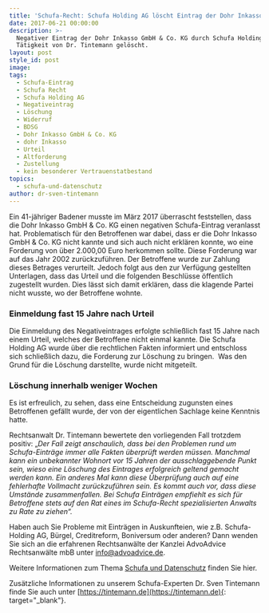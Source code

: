 ```yaml
---
title: 'Schufa-Recht: Schufa Holding AG löscht Eintrag der Dohr Inkasso GmbH & Co. KG'
date: 2017-06-21 00:00:00
description: >-
  Negativer Eintrag der Dohr Inkasso GmbH & Co. KG durch Schufa Holding AG nach
  Tätigkeit von Dr. Tintemann gelöscht. 
layout: post
style_id: post
image:
tags:
  - Schufa-Eintrag
  - Schufa Recht
  - Schufa Holding AG
  - Negativeintrag
  - Löschung
  - Widerruf
  - BDSG
  - Dohr Inkasso GmbH & Co. KG
  - dohr Inkasso
  - Urteil
  - Altforderung
  - Zustellung
  - kein besonderer Vertrauenstatbestand
topics:
  - schufa-und-datenschutz
author: dr-sven-tintemann
---
```

Ein 41-jähriger Badener musste im März 2017 überrascht feststellen, dass die Dohr Inkasso GmbH & Co. KG einen negativen Schufa-Eintrag veranlasst hat. Problematisch für den Betroffenen war dabei, dass er die Dohr Inkasso GmbH & Co. KG nicht kannte und sich auch nicht erklären konnte, wo eine Forderung von über 2.000,00 Euro herkommen sollte. Diese Forderung war auf das Jahr 2002 zurückzuführen. Der Betroffene wurde zur Zahlung dieses Betrages verurteilt. Jedoch folgt aus den zur Verfügung gestellten Unterlagen, dass das Urteil und die folgenden Beschlüsse öffentlich zugestellt wurden. Dies lässt sich damit erklären, dass die klagende Partei nicht wusste, wo der Betroffene wohnte.

### Einmeldung fast 15 Jahre nach Urteil

Die Einmeldung des Negativeintrages erfolgte schließlich fast 15 Jahre nach einem Urteil, welches der Betroffene nicht einmal kannte. Die Schufa Holding AG wurde über die rechtlichen Fakten informiert und entschloss sich schließlich dazu, die Forderung zur Löschung zu bringen.&nbsp; Was den Grund für die Löschung darstellte, wurde nicht mitgeteilt.

### Löschung innerhalb weniger Wochen

Es ist erfreulich, zu sehen, dass eine Entscheidung zugunsten eines Betroffenen gefällt wurde, der von der eigentlichen Sachlage keine Kenntnis hatte.

Rechtsanwalt Dr. Tintemann bewertete den vorliegenden Fall trotzdem positiv: „*Der Fall zeigt anschaulich, dass bei den Problemen rund um Schufa-Einträge immer alle Fakten überprüft werden müssen. Manchmal kann ein unbekannter Wohnort vor 15 Jahren der ausschlaggebende Punkt sein, wieso eine Löschung des Eintrages erfolgreich geltend gemacht werden kann. Ein anderes Mal kann diese Überprüfung auch auf eine fehlerhafte Vollmacht zurückzuführen sein. Es kommt auch vor, dass diese Umstände zusammenfallen. Bei Schufa Einträgen empfiehlt es sich für Betroffene stets auf den Rat eines im Schufa-Recht spezialisierten Anwalts zu Rate zu ziehen“.*

Haben auch Sie Probleme mit Einträgen in Auskunfteien, wie z.B. Schufa-Holding AG, Bürgel, Creditreform, Boniversum oder anderen? Dann wenden Sie sich an die erfahrenen Rechtsanwälte der Kanzlei AdvoAdvice Rechtsanwälte mbB unter [info@advoadvice.de](mailto:info@advoadvice.de).

Weitere Informationen zum Thema [Schufa und Datenschutz](/themen/schufa-und-datenschutz/)&nbsp;finden Sie hier.&nbsp;

Zusätzliche Informationen zu unserem Schufa-Experten Dr. Sven Tintemann finde Sie auch unter [https://tintemann.de](https://tintemann.de){: target="_blank"}.